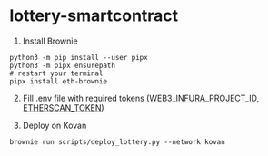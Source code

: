 # lottery-smartcontract

1. Install Brownie
```
python3 -m pip install --user pipx
python3 -m pipx ensurepath
# restart your terminal
pipx install eth-brownie
```
2. Fill .env file with required tokens ([WEB3_INFURA_PROJECT_ID](https://infura.io/), [ETHERSCAN_TOKEN](https://etherscan.io/))


4. Deploy on Kovan
```
brownie run scripts/deploy_lottery.py --network kovan
```
